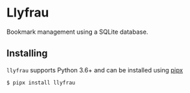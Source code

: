 # Llyfrau

Bookmark management using a SQLite database.


## Installing

`llyfrau` supports Python 3.6+ and can be installed using [pipx][pipx]

```
$ pipx install llyfrau
```

[pipx]: https://github.com/pipxproject/pipx
